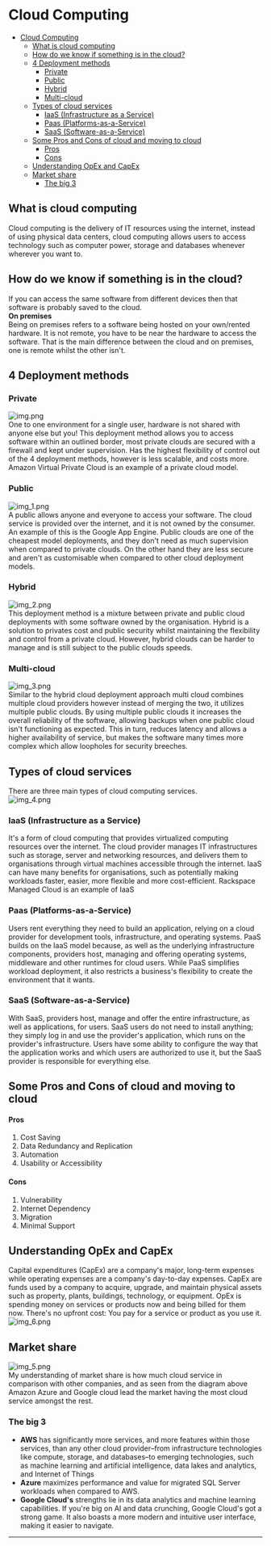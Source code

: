 # Cloud Computing
- [Cloud Computing](#cloud-computing)
  - [What is cloud computing](#what-is-cloud-computing)
  - [How do we know if something is in the cloud?](#how-do-we-know-if-something-is-in-the-cloud)
  - [4 Deployment methods](#4-deployment-methods)
    - [Private](#private)
    - [Public](#public)
    - [Hybrid](#hybrid)
    - [Multi-cloud](#multi-cloud)
  - [Types of cloud services](#types-of-cloud-services)
    - [IaaS (Infrastructure as a Service)](#iaas-infrastructure-as-a-service)
    - [Paas (Platforms-as-a-Service)](#paas-platforms-as-a-service)
    - [SaaS (Software-as-a-Service)](#saas-software-as-a-service)
  - [Some Pros and Cons of cloud and moving to cloud](#some-pros-and-cons-of-cloud-and-moving-to-cloud)
      - [Pros](#pros)
      - [Cons](#cons)
  - [Understanding OpEx and CapEx](#understanding-opex-and-capex)
  - [Market share](#market-share)
    - [The big 3](#the-big-3)

## What is cloud computing
Cloud computing is the delivery of IT resources using the internet, instead of using physical data centers, cloud computing allows users to access technology such as computer power, storage and databases whenever wherever you want to.

## How do we know if something is in the cloud?
If you can access the same software from different devices then that software is probably saved to the cloud.<br>
**On premises**<br>
Being on premises refers to a software being hosted on your own/rented hardware. It is not remote, you have to be near the hardware to access the software. That is the main difference between the cloud and on premises, one is remote whilst the other isn't.
## 4 Deployment methods
### Private
![img.png](images%2Fimg.png)<br>
One to one environment for a single user, hardware is not shared with anyone else but you! This deployment method allows you to access software within an outlined border, most private clouds are secured with a firewall and kept under supervision. Has the highest flexibility of control out of the 4 deployment methods, however is less scalable, and costs more. Amazon Virtual Private Cloud is an example of a private cloud model.
### Public
![img_1.png](images%2Fimg_1.png)<br>
A public allows anyone and everyone to access your software. The cloud service is provided over the internet, and it is not owned by the consumer. An example of this is the Google App Engine. Public clouds are one of the cheapest model deployments, and they don't need as much supervision when compared to private clouds. On the other hand they are less secure and aren't as customisable when compared to other cloud deployment models.
### Hybrid
![img_2.png](images%2Fimg_2.png)<br>
This deployment method is a mixture between private and public cloud deployments with some software owned by the organisation. Hybrid is a solution to privates cost and public security whilst maintaining the flexibility and control from a private cloud. However, hybrid clouds can be harder to manage and is still subject to the public clouds speeds.
### Multi-cloud
![img_3.png](images%2Fimg_3.png)<br>
Similar to the hybrid cloud deployment approach multi cloud combines multiple cloud providers however instead of merging the two, it utilizes multiple public clouds. By using multiple public clouds it increases the overall reliability of the software, allowing backups when one public cloud isn't functioning as expected. This in turn, reduces latency and allows a higher availability of service, but makes the software many times more complex which allow loopholes for security breeches.
## Types of cloud services
There are three main types of cloud computing services.<br>
![img_4.png](images%2Fimg_4.png)
### IaaS (Infrastructure as a Service)
It's a form of cloud computing that provides virtualized computing resources over the internet. The cloud provider manages IT infrastructures such as storage, server and networking resources, and delivers them to  organisations through virtual machines accessible through the internet. IaaS can have many benefits for organisations, such as potentially making workloads faster, easier, more flexible and more cost-efficient. Rackspace Managed Cloud is an example of IaaS
### Paas (Platforms-as-a-Service)
Users rent everything they need to build an application, relying on a cloud provider for development tools, infrastructure, and operating systems. PaaS builds on the IaaS model because, as well as the underlying infrastructure components, providers host, managing and offering operating systems, middleware and other runtimes for cloud users. While PaaS simplifies workload deployment, it also restricts a business's flexibility to create the environment that it wants.
### SaaS (Software-as-a-Service)
With SaaS, providers host, manage and offer the entire infrastructure, as well as applications, for users. SaaS users do not need to install anything; they simply log in and use the provider's application, which runs on the provider's infrastructure. Users have some ability to configure the way that the application works and which users are authorized to use it, but the SaaS provider is responsible for everything else.
## Some Pros and Cons of cloud and moving to cloud
#### Pros
1. Cost Saving
2. Data Redundancy and Replication
3. Automation
4. Usability or Accessibility
#### Cons
1. Vulnerability
2. Internet Dependency
3. Migration
4. Minimal Support
## Understanding OpEx and CapEx
Capital expenditures (CapEx) are a company's major, long-term expenses while operating expenses are a company's day-to-day expenses. CapEx are funds used by a company to acquire, upgrade, and maintain physical assets such as property, plants, buildings, technology, or equipment. OpEx is spending money on services or products now and being billed for them now. There's no upfront cost: You pay for a service or product as you use it.<br>
![img_6.png](images%2Fimg_6.png)
## Market share
![img_5.png](images%2Fimg_5.png)<br>
My understanding of market share is how much cloud service in comparison with other companies, and as seen from the diagram above Amazon Azure and Google cloud lead the market having the most cloud service amongst the rest.
### The big 3
- **AWS** has significantly more services, and more features within those services, than any other cloud provider–from infrastructure technologies like compute, storage, and databases–to emerging technologies, such as machine learning and artificial intelligence, data lakes and analytics, and Internet of Things
- **Azure** maximizes performance and value for migrated SQL Server workloads when compared to AWS.
- **Google Cloud's** strengths lie in its data analytics and machine learning capabilities. If you're big on AI and data crunching, Google Cloud's got a strong game. It also boasts a more modern and intuitive user interface, making it easier to navigate.
** **